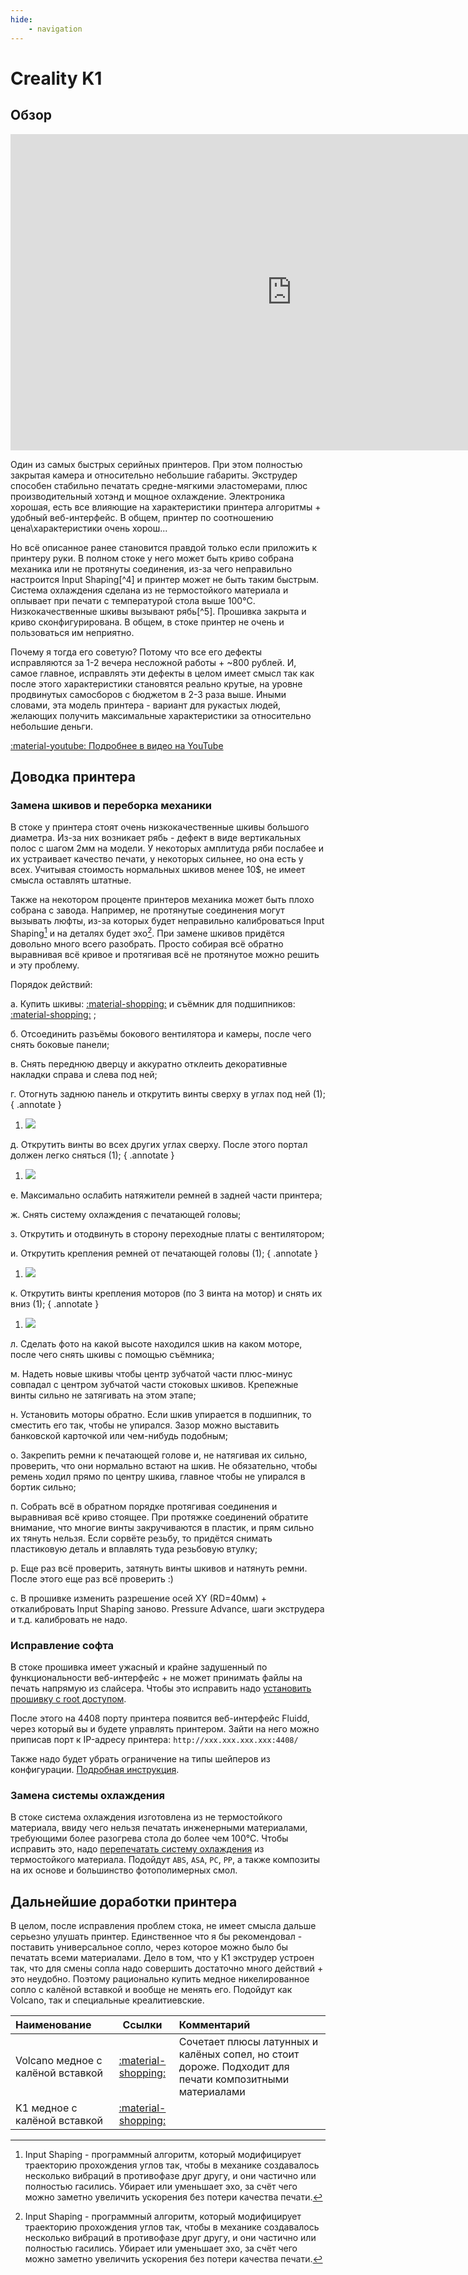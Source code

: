```yaml
---
hide:
    - navigation
---
```


# Creality K1

## Обзор

<iframe width="900" height="506" src="https://www.youtube.com/embed/Qdcv0IBwyc4?si=PZZ8A_DzOGeV1Bsf" title="YouTube video player" frameborder="0" allow="accelerometer; autoplay; clipboard-write; encrypted-media; gyroscope; picture-in-picture; web-share" allowfullscreen></iframe>

Один из самых быстрых серийных принтеров. При этом полностью закрытая камера и относительно небольшие габариты. Экструдер способен стабильно печатать средне-мягкими эластомерами, плюс производительный хотэнд и мощное охлаждение. Электроника хорошая, есть все влияющие на характеристики принтера алгоритмы + удобный веб-интерфейс. В общем, принтер по соотношению цена\характеристики очень хорош...

Но всё описанное ранее становится правдой только если приложить к принтеру руки. В полном стоке у него может быть криво собрана механика или не протянуты соединения, из-за чего неправильно настроится Input Shaping[^4] и принтер может не быть таким быстрым. Система охлаждения сделана из не термостойкого материала и оплывает при печати с температурой стола выше 100°C. Низкокачественные шкивы вызывают рябь[^5]. Прошивка закрыта и криво сконфигурирована. В общем, в стоке принтер не очень и пользоваться им неприятно.

Почему я тогда его советую? Потому что все его дефекты исправляются за 1-2 вечера несложной работы + ~800 рублей. И, самое главное, исправлять эти дефекты в целом имеет смысл так как после этого характеристики становятся реально крутые, на уровне продвинутых самосборов с бюджетом в 2-3 раза выше. Иными словами, эта модель принтера - вариант для рукастых людей, желающих получить максимальные характеристики за относительно небольшие деньги.

[:material-youtube: Подробнее в видео на YouTube](https://youtu.be/Qdcv0IBwyc4?si=wDc-_pAG54-aqi6N)

## Доводка принтера

### Замена шкивов и переборка механики

В стоке у принтера стоят очень низкокачественные шкивы большого диаметра. Из-за них возникает рябь - дефект в виде вертикальных полос с шагом 2мм на модели. У некоторых амплитуда ряби послабее и их устраивает качество печати, у некоторых сильнее, но она есть у всех. Учитывая стоимость нормальных шкивов менее 10$, не имеет смысла оставлять штатные.

Также на некотором проценте принтеров механика может быть плохо собрана с завода. Например, не протянутые соединения могут вызывать люфты, из-за которых будет неправильно калиброваться Input Shaping[^1] и на деталях будет эхо[^1]. При замене шкивов придётся довольно много всего разобрать. Просто собирая всё обратно выравнивая всё кривое и протягивая всё не протянутое можно решить и эту проблему.

Порядок действий:

а. Купить шкивы: [:material-shopping:](https://alli.pub/6t4kje) и съёмник для подшипников: [:material-shopping:](https://www.ozon.ru/product/semnik-podshipnikov-shkivov-i-shesteren-2-hlapyy-tehmash-100mm-razdvizhnoy-so-styazhkoy-12608-421661473/?advert=vg03oTlKkljYSKUH2pI4D8jXadveGJ62Ou_IJGp75eUyHJ0NW42BXcwms1SQm6wC4GiUsWMe1EpBZIL3Bl5ijKyDTVzBEFRHhOS6CxdPHXzp8Fdgi8CVGPbGLvgRt9ytj6FimjN-wvor9tFgNHXXbnMjqM0sQVXLYhv3kQUPmFI2LJ5xr_-LA43bd95JZmVD7m8SlMZfhmdZT7xNElUSriuVYZ-h2HIbOhxaZbxR_BwFHU8YHJ28gMEZDHnyUrVpJV5GBQ_evINpJgKPUvRWf-XCbc1j7dtxIyl0ngx8B4RHyiEAQvRcglI30ut6oo_WzUBp2JC0njQWMKalQwqOS4pC2_tl&avtc=1&avte=2&avts=1698926833&keywords=%D1%81%D1%8A%D0%B5%D0%BC%D0%BD%D0%B8%D0%BA+%D0%BF%D0%BE%D0%B4%D1%88%D0%B8%D0%BF%D0%BD%D0%B8%D0%BA%D0%BE%D0%B2) ;

б. Отсоединить разъёмы бокового вентилятора и камеры, после чего снять боковые панели;

в. Снять переднюю дверцу и аккуратно отклеить декоративные накладки справа и слева под ней;

г. Отогнуть заднюю панель и открутить винты сверху в углах под ней (1);
{ .annotate }

1. ![](pics/k1_back_panel_screws.png)

д. Открутить винты во всех других углах сверху. После этого портал должен легко сняться (1);
{ .annotate }

1. ![](pics/k1_portal_screws.png)

е. Максимально ослабить натяжители ремней в задней части принтера;

ж. Снять систему охлаждения с печатающей головы;

з. Открутить и отодвинуть в сторону переходные платы с вентилятором;

и.  Открутить крепления ремней от печатающей головы (1);
{ .annotate }

1. ![](pics/k1_belt_mount.png)

к. Открутить винты крепления моторов (по 3 винта на мотор) и снять их вниз (1);
{ .annotate }

1. ![](pics/k1_motor_screws.png)

л. Сделать фото на какой высоте находился шкив на каком моторе, после чего снять шкивы с помощью съёмника;

м. Надеть новые шкивы чтобы центр зубчатой части плюс-минус совпадал с центром зубчатой части стоковых шкивов. Крепежные винты сильно не затягивать на этом этапе;

н. Установить моторы обратно. Если шкив упирается в подшипник, то сместить его так, чтобы не упирался. Зазор можно выставить банковской карточкой или чем-нибудь подобным;

о. Закрепить ремни к печатающей голове и, не натягивая их сильно, проверить, что они нормально встают на шкив. Не обязательно, чтобы ремень ходил прямо по центру шкива, главное чтобы не упирался в бортик сильно;

п. Собрать всё в обратном порядке протягивая соединения и выравнивая всё криво стоящее. При протяжке соединений обратите внимание, что многие винты закручиваются в пластик, и прям сильно их тянуть нельзя. Если сорвёте резьбу, то придётся снимать пластиковую деталь и вплавлять туда резьбовую втулку;

р. Еще раз всё проверить, затянуть винты шкивов и натянуть ремни. После этого еще раз всё проверить :)

с. В прошивке изменить разрешение осей XY (RD=40мм) + откалибровать Input Shaping заново. Pressure Advance, шаги экструдера и т.д. калибровать не надо.

### Исправление софта

В стоке прошивка имеет ужасный и крайне задушенный по функциональности веб-интерфейс + не может принимать файлы на печать напрямую из слайсера. Чтобы это исправить надо [установить прошивку с root доступом](https://github.com/Guilouz/Creality-K1-and-K1-Max/wiki/Install-Rooted-Firmware). 

После этого на 4408 порту принтера появится веб-интерфейс Fluidd, через который вы и будете управлять принтером. Зайти на него можно приписав порт к IP-адресу принтера: `http://xxx.xxx.xxx.xxx:4408/`

Также надо будет убрать ограничение на типы шейперов из конфигурации. [Подробная инструкция](https://github.com/Guilouz/Creality-K1-and-K1-Max/wiki/Fix-issue-with-Input-Shaper#how-to-fix-that).

### Замена системы охлаждения

В стоке система охлаждения изготовлена из не термостойкого материала, ввиду чего нельзя печатать инженерными материалами, требующими более разогрева стола до более чем 100°C. Чтобы исправить это, надо [перепечатать систему охлаждения](https://www.printables.com/model/558128-creality-k1-k3d-cooling-system) из термостойкого материала. Подойдут `ABS`, `ASA`, `PC`, `PP`, а также композиты на их основе и большинство фотополимерных смол.

## Дальнейшие доработки принтера

В целом, после исправления проблем стока, не имеет смысла дальше серьезно улушать принтер. Единственное что я бы рекомендовал - поставить универсальное сопло, через которое можно было бы печатать всеми материалами. Дело в том, что у К1 экструдер устроен так, что для смены сопла надо совершить достаточно много действий + это неудобно. Поэтому рационально купить медное никелированное сопло с калёной вставкой и вообще не менять его. Подойдут как Volcano, так и специальные креалитиевские.

| Наименование                      | Ссылки                                                       | Комментарий                                                                                            |
| :-------------------------------- | :----------------------------------------------------------: | :----------------------------------------------------------------------------------------------------- |
| Volcano медное с калёной вставкой | [:material-shopping:](https://alli.pub/6svezr "Trianglelab") | Сочетает плюсы латунных и калёных сопел, но стоит дороже. Подходит для печати композитными материалами |
| K1 медное с калёной вставкой      | [:material-shopping:](https://alli.pub/6tb5de) | |                                                                                                        |

[^1]: Input Shaping - программный алгоритм, который модифицирует траекторию прохождения углов так, чтобы в механике создавалось несколько вибраций в противофазе друг другу, и они частично или полностью гасились. Убирает или уменьшает эхо, за счёт чего можно заметно увеличить ускорения без потери качества печати.
[^2]: Эхо - дефект в виде затухающих колебаний после прохождения поворота.
